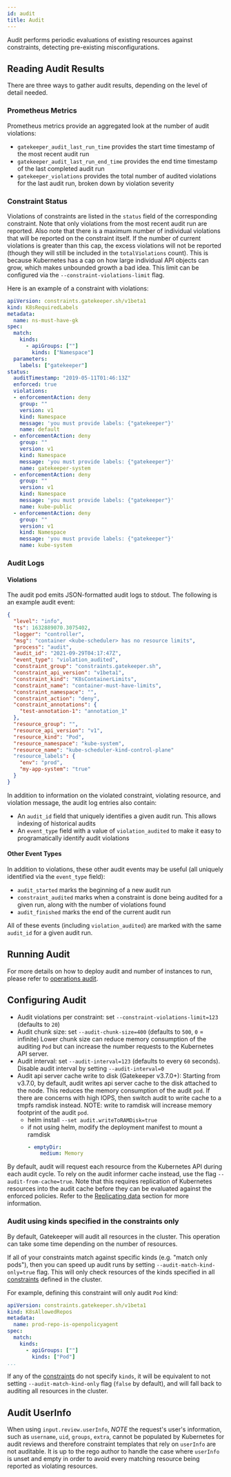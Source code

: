 ```yaml
---
id: audit
title: Audit
---
```


Audit performs periodic evaluations of existing resources against constraints, detecting pre-existing misconfigurations.

## Reading Audit Results

There are three ways to gather audit results, depending on the level of detail needed.

### Prometheus Metrics

Prometheus metrics provide an aggregated look at the number of audit violations:

* `gatekeeper_audit_last_run_time` provides the start time timestamp of the most recent audit run
* `gatekeeper_audit_last_run_end_time` provides the end time timestamp of the last completed audit run
* `gatekeeper_violations` provides the total number of audited violations for the last audit run, broken down by violation severity

### Constraint Status

Violations of constraints are listed in the `status` field of the corresponding constraint.
Note that only violations from the most recent audit run are reported. Also note that there
is a maximum number of individual violations that will be reported on the constraint
itself. If the number of current violations is greater than this cap, the excess violations
will not be reported (though they will still be included in the `totalViolations` count).
This is because Kubernetes has a cap on how large individual API objects can grow, which makes
unbounded growth a bad idea. This limit can be configured via the `--constraint-violations-limit` flag.

Here is an example of a constraint with violations:

```yaml
apiVersion: constraints.gatekeeper.sh/v1beta1
kind: K8sRequiredLabels
metadata:
  name: ns-must-have-gk
spec:
  match:
    kinds:
      - apiGroups: [""]
        kinds: ["Namespace"]
  parameters:
    labels: ["gatekeeper"]
status:
  auditTimestamp: "2019-05-11T01:46:13Z"
  enforced: true
  violations:
  - enforcementAction: deny
    group: ""
    version: v1
    kind: Namespace
    message: 'you must provide labels: {"gatekeeper"}'
    name: default
  - enforcementAction: deny
    group: ""
    version: v1
    kind: Namespace
    message: 'you must provide labels: {"gatekeeper"}'
    name: gatekeeper-system
  - enforcementAction: deny
    group: ""
    version: v1
    kind: Namespace
    message: 'you must provide labels: {"gatekeeper"}'
    name: kube-public
  - enforcementAction: deny
    group: ""
    version: v1
    kind: Namespace
    message: 'you must provide labels: {"gatekeeper"}'
    name: kube-system
```

### Audit Logs

#### Violations

The audit pod emits JSON-formatted audit logs to stdout. The following is an example audit event:

```json
{
  "level": "info",
  "ts": 1632889070.3075402,
  "logger": "controller",
  "msg": "container <kube-scheduler> has no resource limits",
  "process": "audit",
  "audit_id": "2021-09-29T04:17:47Z",
  "event_type": "violation_audited",
  "constraint_group": "constraints.gatekeeper.sh",
  "constraint_api_version": "v1beta1",
  "constraint_kind": "K8sContainerLimits",
  "constraint_name": "container-must-have-limits",
  "constraint_namespace": "",
  "constraint_action": "deny",
  "constraint_annotations": {
    "test-annotation-1": "annotation_1"
  },
  "resource_group": "",
  "resource_api_version": "v1",
  "resource_kind": "Pod",
  "resource_namespace": "kube-system",
  "resource_name": "kube-scheduler-kind-control-plane"
  "resource_labels": {
    "env": "prod",
    "my-app-system": "true"
  }
}
```

In addition to information on the violated constraint, violating resource, and violation message, the
audit log entries also contain:

* An `audit_id` field that uniquely identifies a given audit run. This allows indexing of historical audits
* An `event_type` field with a value of `violation_audited` to make it easy to programatically identify audit violations

#### Other Event Types

In addition to violations, these other audit events may be useful (all uniquely identified via the `event_type` field):

* `audit_started` marks the beginning of a new audit run
* `constraint_audited` marks when a constraint is done being audited for a given run, along with the number of violations found
* `audit_finished` marks the end of the current audit run

All of these events (including `violation_audited`) are marked 
with the same `audit_id` for a given audit run.

## Running Audit
For more details on how to deploy audit and 
number of instances to run, please refer to [operations audit](operations.md#audit). 

## Configuring Audit

- Audit violations per constraint: set `--constraint-violations-limit=123` (defaults to `20`)
- Audit chunk size: set `--audit-chunk-size=400` (defaults to `500`, `0` = infinite) Lower chunk size can reduce memory consumption of the auditing `Pod` but can increase the number requests to the Kubernetes API server.
- Audit interval: set `--audit-interval=123` (defaults to every `60` seconds). Disable audit interval by setting `--audit-interval=0`
- Audit api server cache write to disk (Gatekeeper v3.7.0+): Starting from v3.7.0, by default, audit writes api server cache to the disk attached to the node. This reduces the memory consumption of the audit `pod`. If there are concerns with high IOPS, then switch audit to write cache to a tmpfs ramdisk instead. NOTE: write to ramdisk will increase memory footprint of the audit `pod`.  
  - helm install `--set audit.writeToRAMDisk=true` 
  - if not using helm, modify the deployment manifest to mount a ramdisk
    ```yaml
    - emptyDir:
        medium: Memory
    ```

By default, audit will request each resource from the Kubernetes API during each audit cycle. To rely on the audit informer cache instead, use the flag `--audit-from-cache=true`. Note that this requires replication of Kubernetes resources into the audit cache before they can be evaluated against the enforced policies. Refer to the [Replicating data](sync.md) section for more information.

### Audit using kinds specified in the constraints only

By default, Gatekeeper will audit all resources in the cluster. This operation can take some time depending on the number of resources.

If all of your constraints match against specific kinds (e.g. "match only pods"), then you can speed up audit runs by setting `--audit-match-kind-only=true` flag. This will only check resources of the kinds specified in all [constraints](howto.md#constraints) defined in the cluster.

For example, defining this constraint will only audit `Pod` kind:

```yaml
apiVersion: constraints.gatekeeper.sh/v1beta1
kind: K8sAllowedRepos
metadata:
  name: prod-repo-is-openpolicyagent
spec:
  match:
    kinds:
      - apiGroups: [""]
        kinds: ["Pod"]
...
```

If any of the [constraints](howto.md#constraints) do not specify `kinds`, it will be equivalent to not setting `--audit-match-kind-only` flag (`false` by default), and will fall back to auditing all resources in the cluster.

## Audit UserInfo

When using `input.review.userInfo`, *NOTE* the request's user's information, such as `username`, `uid`, `groups`, `extra`, cannot be populated by Kubernetes for audit reviews and therefore constraint templates that rely on `userInfo` are not auditable. It is up to the rego author to handle the case where `userInfo` is unset and empty in order to avoid every matching resource being reported as violating resources. 
